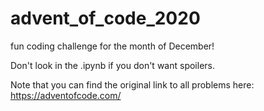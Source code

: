 # advent_of_code_2020
fun coding challenge for the month of December!

Don't look in the .ipynb if you don't want spoilers.

Note that you can find the original link to all problems here: https://adventofcode.com/
